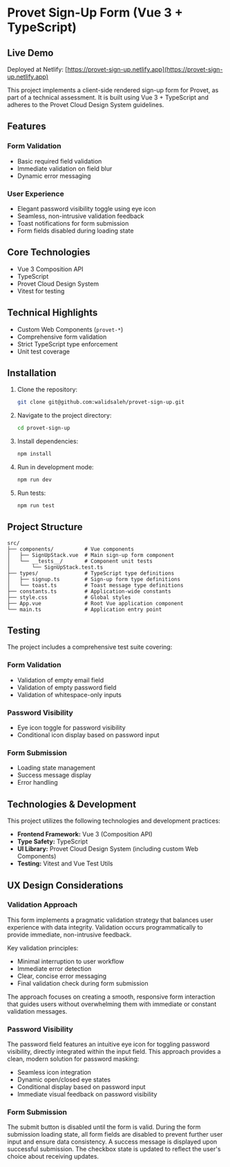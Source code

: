 # Provet Sign-Up Form (Vue 3 + TypeScript)

## Live Demo

Deployed at Netlify: [https://provet-sign-up.netlify.app](https://provet-sign-up.netlify.app)

This project implements a client-side rendered sign-up form for Provet, as part of a technical assessment. It is built using Vue 3 + TypeScript and adheres to the Provet Cloud Design System guidelines.

## Features

### Form Validation

*   Basic required field validation
*   Immediate validation on field blur
*   Dynamic error messaging

### User Experience

*   Elegant password visibility toggle using eye icon
*   Seamless, non-intrusive validation feedback
*   Toast notifications for form submission
*   Form fields disabled during loading state

## Core Technologies

*   Vue 3 Composition API
*   TypeScript
*   Provet Cloud Design System
*   Vitest for testing

## Technical Highlights

*   Custom Web Components (`provet-*`)
*   Comprehensive form validation
*   Strict TypeScript type enforcement
*   Unit test coverage

## Installation

1.  Clone the repository:

    ```bash
    git clone git@github.com:walidsaleh/provet-sign-up.git
    ```

2.  Navigate to the project directory:

    ```bash
    cd provet-sign-up
    ```

3.  Install dependencies:

    ```bash
    npm install
    ```

4.  Run in development mode:

    ```bash
    npm run dev
    ```

5.  Run tests:

    ```bash
    npm run test
    ```

## Project Structure

```
src/
├── components/          # Vue components
│   ├── SignUpStack.vue  # Main sign-up form component
│   └── __tests__/       # Component unit tests
│       └── SignUpStack.test.ts
├── types/               # TypeScript type definitions
│   ├── signup.ts        # Sign-up form type definitions
│   └── toast.ts         # Toast message type definitions
├── constants.ts         # Application-wide constants
├── style.css            # Global styles
├── App.vue              # Root Vue application component
└── main.ts              # Application entry point
```

## Testing

The project includes a comprehensive test suite covering:

### Form Validation

*   Validation of empty email field
*   Validation of empty password field
*   Validation of whitespace-only inputs

### Password Visibility

*   Eye icon toggle for password visibility
*   Conditional icon display based on password input

### Form Submission

*   Loading state management
*   Success message display
*   Error handling

## Technologies & Development

This project utilizes the following technologies and development practices:

*   **Frontend Framework:** Vue 3 (Composition API)
*   **Type Safety:** TypeScript
*   **UI Library:** Provet Cloud Design System (including custom Web Components)
*   **Testing:** Vitest and Vue Test Utils

## UX Design Considerations

### Validation Approach

This form implements a pragmatic validation strategy that balances user experience with data integrity. Validation occurs programmatically to provide immediate, non-intrusive feedback.

Key validation principles:

*   Minimal interruption to user workflow
*   Immediate error detection
*   Clear, concise error messaging
*   Final validation check during form submission

The approach focuses on creating a smooth, responsive form interaction that guides users without overwhelming them with immediate or constant validation messages.

### Password Visibility

The password field features an intuitive eye icon for toggling password visibility, directly integrated within the input field. This approach provides a clean, modern solution for password masking:

*   Seamless icon integration
*   Dynamic open/closed eye states
*   Conditional display based on password input
*   Immediate visual feedback on password visibility

### Form Submission

The submit button is disabled until the form is valid. During the form submission loading state, all form fields are disabled to prevent further user input and ensure data consistency. A success message is displayed upon successful submission.  The checkbox state is updated to reflect the user's choice about receiving updates.
